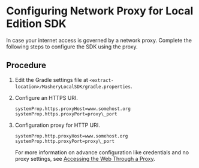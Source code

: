 ﻿---
sidebar_position: 1.1
---

# Configuring Network Proxy for Local Edition SDK

<head>
  <meta name="guidename" content="API Management"/>
  <meta name="context" content="GUID-420ed316-6d18-4e62-9a1e-08559c5df1b0"/>
</head>

In case your internet access is governed by a network proxy. Complete the following steps to configure the SDK using the proxy. 

## Procedure

1. Edit the Gradle settings file at `<extract-location>/MasheryLocalSDK/gradle.properties`. 

2. Configure an HTTPS URI. 

   ```
   systemProp.https.proxyHost=www.somehost.org
   systemProp.https.proxyPort=proxy\_port
   ```

3. Configuration proxy for HTTP URI. 

   ```
   systemProp.http.proxyHost=www.somehost.org
   systemProp.http.proxyPort=proxy\_port
   ```

   For more information on advance configuration like credentials and no proxy settings, see [Accessing the Web Through a Proxy](https://docs.gradle.org/4.10.2/userguide/build_environment.html#sec:accessing_the_web_via_a_proxy). 
